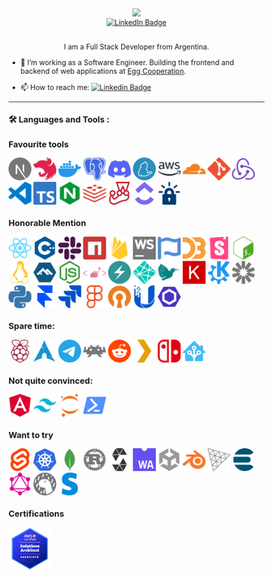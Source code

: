 <div id="header" align="center">
  <img src="https://media.giphy.com/media/5eLDrEaRGHegx2FeF2/giphy.gif" width="160"/>
  
  <div id="badges">
    <a href="https://www.linkedin.com/in/balmacedadario/">
      <img src="https://img.shields.io/badge/LinkedIn-blue?style=for-the-badge&logo=linkedin&logoColor=white" alt="LinkedIn Badge"/>
    </a>
  </div>

  <img src="https://komarev.com/ghpvc/?username=DBFritz&style=flat-square&color=blue" alt=""/>
  
  I am a Full Stack Developer from Argentina.
</div>

- :telescope: I’m working as a Software Engineer. Building the frontend and backend of web applications at [Egg Cooperation](https://www.eggcooperation.com/es-AR/).

- :mailbox: How to reach me: [![Linkedin Badge](https://img.shields.io/badge/-balmacedadario-blue?style=flat&logo=Linkedin&logoColor=white)](your-linkedin-url)

---

### :hammer_and_wrench: Languages and Tools :

### Favourite tools

<div>
    <img src="./icons/nextdotjs.svg" title="Next.js" alt="Next.js" width="45" height="45"/>
    <img src="./icons/nestjs.svg" title="Nest.js" alt="Nest.js" width="45" height="45"/>
    <img src="./icons/docker.svg" title="Docker" alt="Docker" width="45" height="45"/>
    <img src="./icons/postgresql.svg" title="PostgreSQL" alt="PostgreSQL" width="45" height="45"/>
    <img src="./icons/discord.svg" title="Discord" alt="Discord" width="45" height="45"/>
    <img src="./icons/yarn.svg" title="Yarn" alt="Yarn" width="45" height="45"/>
    <img src="./icons/amazonaws.svg" title="AWS" alt="AWS" width="45" height="45"/>
    <img src="./icons/cloudflare.svg" title="Cloudflare" alt="Cloudflare" width="45" height="45"/>
    <img src="./icons/git.svg" title="Git" alt="Git" width="45" height="45"/>
    <img src="./icons/redux.svg" title="Redux" alt="Redux" width="45" height="45"/>
    <img src="./icons/visualstudiocode.svg" title="VSCode" alt="VSCode" width="45" height="45"/>
    <img src="./icons/typescript.svg" title="Typescript" alt="Typescript" width="45" height="45"/>
    <img src="./icons/nginx.svg" title="Nginx" alt="Nginx" width="45" height="45"/>
    <img src="./icons/redis.svg" title="Redis" alt="Redis" width="45" height="45"/>
    <img src="./icons/jest.svg" title="Jest" alt="Jest" width="45" height="45"/>
    <img src="./icons/clickup.svg" title="Click Up" alt="Click Up" width="45" height="45"/>
    <img src="./icons/letsencrypt.svg" title="Let's encrypt" alt="Let's encrypt" width="45" height="45"/>
</div>

### Honorable Mention

<div>
    <img src="./icons/react.svg" title="React" alt="React" width="45" height="45"/>
    <img src="./icons/cplusplus.svg" title="C++" alt="C++" width="45" height="45"/>
    <img src="./icons/slack.svg" title="Slack" alt="Slack" width="45" height="45"/>
    <img src="./icons/npm.svg" title="NPM" alt="NPM" width="45" height="45"/>
    <img src="./icons/firebase.svg" title="Firebase" alt="Firebase" width="45" height="45"/>
    <img src="./icons/webstorm.svg" title="Webstorm" alt="Webstorm" width="45" height="45"/>
    <img src="./icons/fontawesome.svg" title="FontAwesome" alt="FontAwesome" width="45" height="45"/>
    <img src="./icons/d3dotjs.svg" title="D3.js" alt="D3.js" width="45" height="45"/>
    <img src="./icons/storybook.svg" title="Storybook" alt="Storybook" width="45" height="45"/>
    <img src="./icons/gnubash.svg" title="Bash" alt="Bash" width="45" height="45"/>
    <img src="./icons/linux.svg" title="Linux" alt="Linux" width="45" height="45"/>
    <img src="./icons/alpinelinux.svg" title="AlpineLinux" alt="AlpineLinux" width="45" height="45"/>
    <img src="./icons/nodedotjs.svg" title="Node.js" alt="Node.js" width="45" height="45"/>
    <img src="./icons/styledcomponents.svg" title="Styled components" alt="Styled components" width="45" height="45"/>
    <img src="./icons/chakraui.svg" title="Chakra UI" alt="Chakra UI" width="45" height="45"/>
    <img src="./icons/netlify.svg" title="Netlify" alt="Netlify" width="45" height="45"/>
    <img src="./icons/latex.svg" title="Latex" alt="Latex" width="45" height="45"/>
    <img src="./icons/keras.svg" title="Keras" alt="Keras" width="45" height="45"/>
    <img src="./icons/kde.svg" title="KDE" alt="KDE" width="45" height="45"/>
    <img src="./icons/jsonwebtokens.svg" title="JWT" alt="JWT" width="45" height="45"/>
    <img src="./icons/python.svg" title="Python" alt="Python" width="45" height="45"/>
    <img src="./icons/framer.svg" title="Framer Motion" alt="Framer Motion" width="45" height="45"/>
    <img src="./icons/jira.svg" title="Jira" alt="Jira" width="45" height="45"/>
    <img src="./icons/figma.svg" title="Figma" alt="Figma" width="45" height="45"/>
    <img src="./icons/openvpn.svg" title="OpenVPN" alt="OpenVPN" width="45" height="45"/>
    <img src="./icons/ubiquiti.svg" title="Ubiquiti" alt="Ubiquiti" width="45" height="45"/> 
    <img src="./icons/eslint.svg" title="ESLint" alt="ESLint" width="45" height="45"/>
    
</div>

### Spare time:

<div>
    <img src="./icons/raspberrypi.svg" title="Rasberry Pi" alt="Rasberry Pi" width="45" height="45"/> 
    <img src="./icons/archlinux.svg" title="ArchLinux" alt="ArchLinux" width="45" height="45"/>
    <img src="./icons/telegram.svg" title="ArchLinux" alt="ArchLinux" width="45" height="45"/>
    <img src="./icons/retroarch.svg" title="Retroarch" alt="Retroarch" width="45" height="45"/>
    <img src="./icons/reddit.svg" title="Reddit" alt="Reddit" width="45" height="45"/>
    <img src="./icons/plex.svg" title="Plex" alt="Plex" width="45" height="45"/>
    <img src="./icons/nintendoswitch.svg" title="Nintendo Switch" alt="Nintendo Switch" width="45" height="45"/>
    <img src="./icons/homeassistant.svg" title="Home assistant" alt="Home assistant" width="45" height="45"/>
    
</div>

### Not quite convinced:

<div>
    <img src="./icons/angular.svg" title="Angular" alt="Angular" width="45" height="45"/>
    <img src="./icons/tailwindcss.svg" title="Tailwind CSS" alt="Tailwind CSS" width="45" height="45"/>
    <img src="./icons/jupyter.svg" title="Jupyter" alt="Jupyter" width="45" height="45"/>
    <img src="./icons/powershell.svg" title="Powershell" alt="Powershell" width="45" height="45"/>
    
</div>

### Want to try

<div>
    <img src="./icons/svelte.svg" title="Svelte" alt="Svelte" width="45" height="45"/>
    <img src="./icons/kubernetes.svg" title="Kubernetes" alt="Kubernetes" width="45" height="45"/>
    <img src="./icons/mongodb.svg" title="MongoDB" alt="MongoDB" width="45" height="45"/>
    <img src="./icons/rust.svg" title="Rust" alt="Rust" width="45" height="45"/>
    <img src="./icons/solidity.svg" title="Solidity" alt="Solidity" width="45" height="45"/>
    <img src="./icons/webassembly.svg" title="Webassembly" alt="Webassembly" width="45" height="45"/>
    <img src="./icons/unity.svg" title="Unity" alt="Unity" width="45" height="45"/>
    <img src="./icons/blender.svg" title="Blender" alt="Blender" width="45" height="45"/>
    <img src="./icons/threedotjs.svg" title="Three.js" alt="Webassembly" width="45" height="45"/>
    <img src="./icons/elasticsearch.svg" title="Elastic Search" alt="Elastic Search" width="45" height="45"/>
    <img src="./icons/graphql.svg" title="GraphQL" alt="GraphQL" width="45" height="45"/>
    <img src="./icons/deno.svg" title="Deno" alt="Deno" width="45" height="45"/>
    <img src="./icons/stripe.svg" title="Stripe" alt="Stripe" width="45" height="45"/>
</div>

### Certifications

<div>
    <img src="./icons/badges/aws-certified-solutions-architect-associate.png" title="AWS Architect Associate" alt="AWS Certified Solutions Architect Associate" width="84" height="84"/>
</div>

<!--
**DBFritz/DBFritz** is a ✨ _special_ ✨ repository because its `README.md` (this file) appears on your GitHub profile.

Here are some ideas to get you started:

- 🔭 I’m currently working on ...
- 🌱 I’m currently learning ...
- 👯 I’m looking to collaborate on ...
- 🤔 I’m looking for help with ...
- 💬 Ask me about ...
- 📫 How to reach me: ...
- 😄 Pronouns: ...
- ⚡ Fun fact: ...
-->
